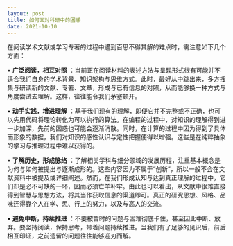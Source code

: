 ```yaml
---
layout: post
title: 如何面对科研中的困惑
date: 2021-10-10
---
```


在阅读学术文献或学习专著的过程中遇到百思不得其解的难点时，需注意如下几个方面：

• **广泛阅读，相互对照** ：当前正在阅读材料的表述方法与呈现形式很有可能并不适合我们自身的学术背景、知识架构与思维方式。此时，最好从中跳出来，多方搜集与研读新的文献、专著、文章，形成与已有信息的对照，从而能够换一种方式与角度尝试去理解。这样，往往能令我们茅塞顿开。

• **动手实践，增进理解** ：基于我们现有的理解，即便它并不完整或不正确，也可以先用代码将理论转化为可以执行的算法。在编程的过程中，对知识的理解得到进一步加深，先前的困惑也可能会逐渐消散。同时，在计算的过程中因为得到了具体而形象的数据，我们对知识的感性认识与定性把握便得以增强。这些是在纯粹抽象的学习与推理过程中难以获得的。

• **了解历史，形成脉络** ：了解相关学科与细分领域的发展历程，注重基本概念是为何与如何被提出与逐渐成形的。这些内容因为不属于“创新”，所以一般不会在文献资料中被提及或详细阐述。然而，在我们形成认知与达到真正理解的过程中，它们却是必不可缺的一环，因而必须亡羊补牢。由此也可以看出，从文献中很难直接得到智慧与思想方法，将其当作获取信息的渠道即可。真正的研究思想、风格、品味还得靠个人在学、思、行上的努力，以及与高人的交流。

• **避免中断，持续推进** ：不要被暂时的问题与困难彻底卡住，甚至因此中断、放弃。要坚持阅读，保持思考，带着问题持续推进。当我们有了足够的见识后，前后相互印证，之前遗留的问题往往能够迎刃而解。
